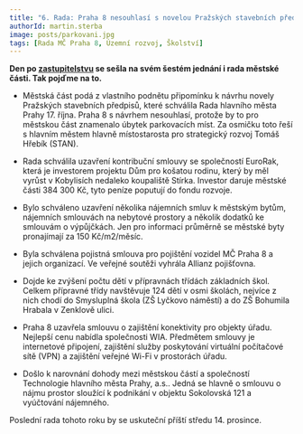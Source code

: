 ```yaml
---
title: "6. Rada: Praha 8 nesouhlasí s novelou Pražských stavebních předpisů"
authorId: martin.sterba
image: posts/parkovani.jpg
tags: [Rada MČ Praha 8, Územní rozvoj, Školství]
---
```


**Den po [zastupitelstvu](https://praha8.pirati.cz/aktuality/co-resilo-prosincove-zastupitelstvo.html) se sešla na svém šestém jednání i rada městské části. Tak pojďme na to.**

- Městská část podá z vlastního podnětu připomínku k návrhu novely Pražských stavebních předpisů, které schválila Rada hlavního města Prahy 17. října. Praha 8 s návrhem nesouhlasí, protože by to pro městskou část znamenalo úbytek parkovacích míst. Za osmičku toto řeší s hlavním městem hlavně místostarosta pro strategický rozvoj Tomáš Hřebík (STAN). 

- Rada schválila uzavření kontribuční smlouvy se společností EuroRak, která je investorem projektu Dům pro košatou rodinu, který by měl vyrůst v Kobylisích nedaleko koupaliště Stírka. Investor daruje městské části 384 300 Kč, tyto peníze poputují do fondu rozvoje. 

- Bylo schváleno uzavření několika nájemních smluv k městským bytům, nájemních smlouvách na nebytové prostory a několik dodatků ke smlouvám o výpůjčkách. Jen pro informaci průměrně se městské byty pronajímají za 150 Kč/m2/měsíc. 

- Byla schválena pojistná smlouva pro pojištění vozidel MČ Praha 8 a jejich organizací. Ve veřejné soutěži vyhrála Allianz pojišťovna.

- Dojde ke zvýšení počtu dětí v přípravnách třídách základních škol. Celkem přípravné třídy navštěvuje 124 dětí v osmi školách, nejvíce z nich chodí do Smysluplná škola (ZŠ Lyčkovo náměstí) a do ZŠ Bohumila Hrabala v Zenklově ulici. 

- Praha 8 uzavřela smlouvu o zajištění konektivity pro objekty úřadu. Nejlepší cenu nabídla společnosti WIA. Předmětem smlouvy je internetové připojení, zajištění služby poskytování virtuální počítačové sítě (VPN) a zajištění veřejné Wi-Fi v prostorách úřadu. 

- Došlo k narovnání dohody mezi městskou částí a společností Technologie hlavního města Prahy, a.s.. Jedná se hlavně o smlouvu o nájmu prostor sloužící k podnikání v objektu Sokolovská 121 a vyúčtování nájemného. 

Poslední rada tohoto roku by se uskuteční příští středu 14. prosince.